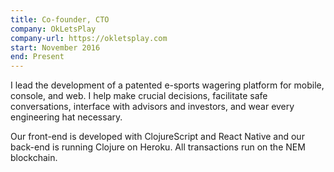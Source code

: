 ```yaml
---
title: Co-founder, CTO
company: OkLetsPlay
company-url: https://okletsplay.com
start: November 2016
end: Present
---
```


I lead the development of a patented e-sports wagering platform for mobile, console, and web. I help make crucial decisions, facilitate safe conversations, interface with advisors and investors, and wear every engineering hat necessary.

Our front-end is developed with ClojureScript and React Native and our back-end is running Clojure on Heroku. All transactions run on the NEM blockchain.
